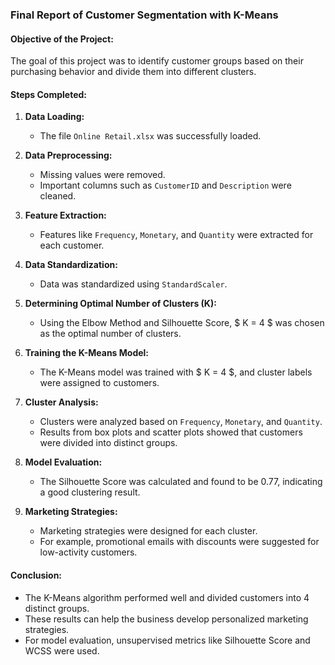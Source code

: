 ### **Final Report of Customer Segmentation with K-Means**

#### **Objective of the Project:**
The goal of this project was to identify customer groups based on their purchasing behavior and divide them into different clusters.

#### **Steps Completed:**
1. **Data Loading:**
   - The file `Online Retail.xlsx` was successfully loaded.

2. **Data Preprocessing:**
   - Missing values were removed.
   - Important columns such as `CustomerID` and `Description` were cleaned.

3. **Feature Extraction:**
   - Features like `Frequency`, `Monetary`, and `Quantity` were extracted for each customer.

4. **Data Standardization:**
   - Data was standardized using `StandardScaler`.

5. **Determining Optimal Number of Clusters (K):**
   - Using the Elbow Method and Silhouette Score, $ K = 4 $ was chosen as the optimal number of clusters.

6. **Training the K-Means Model:**
   - The K-Means model was trained with $ K = 4 $, and cluster labels were assigned to customers.

7. **Cluster Analysis:**
   - Clusters were analyzed based on `Frequency`, `Monetary`, and `Quantity`.
   - Results from box plots and scatter plots showed that customers were divided into distinct groups.

8. **Model Evaluation:**
   - The Silhouette Score was calculated and found to be 0.77, indicating a good clustering result.

9. **Marketing Strategies:**
   - Marketing strategies were designed for each cluster.
   - For example, promotional emails with discounts were suggested for low-activity customers.

#### **Conclusion:**
- The K-Means algorithm performed well and divided customers into 4 distinct groups.
- These results can help the business develop personalized marketing strategies.
- For model evaluation, unsupervised metrics like Silhouette Score and WCSS were used.